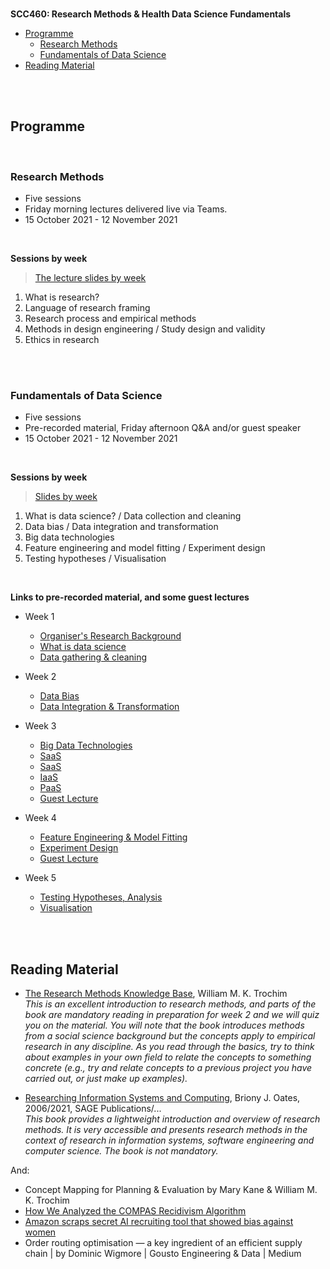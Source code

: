 <br>

**SCC460: Research Methods &amp; Health Data Science Fundamentals**

* [Programme](#programme)
  * [Research Methods](#research-methods)
  * [Fundamentals of Data Science](#fundamentals-of-data-science)
* [Reading Material](#reading-material)


<br>
<br>

## Programme

<br>

### Research Methods

* Five sessions
* Friday morning lectures delivered live via Teams.
* 15 October 2021 - 12 November 2021 

<br>

**Sessions by week**

> [The lecture slides by week](./docs/research/)

1. What is research?
2. Language of research framing
3. Research process and empirical methods
4. Methods in design engineering / Study design and validity
5. Ethics in research

<br>
<br>

### Fundamentals of Data Science

* Five sessions
* Pre-recorded material, Friday afternoon Q&A and/or guest speaker
* 15 October 2021 - 12 November 2021


<br>

**Sessions by week**

> [Slides by week](./docs/science/)

1. What is data science? / Data collection and cleaning
2. Data bias / Data integration and transformation
3. Big data technologies
4. Feature engineering and model fitting / Experiment design
5. Testing hypotheses / Visualisation


<br>

**Links to pre-recorded material, and some guest lectures**

* Week 1 
  * [Organiser's Research Background](https://modules.lancaster.ac.uk/mod/panopto/view.php?id=1690094)
  * [What is data science](https://modules.lancaster.ac.uk/mod/panopto/view.php?id=1690097)
  * [Data gathering & cleaning](https://modules.lancaster.ac.uk/mod/panopto/view.php?id=1690100)

* Week 2
  * [Data Bias](https://modules.lancaster.ac.uk/mod/panopto/view.php?id=1724186)
  * [Data Integration & Transformation](https://modules.lancaster.ac.uk/mod/panopto/view.php?id=1724185)

* Week 3
  * [Big Data Technologies](https://web.microsoftstream.com/video/93fb35fa-f355-49cf-b299-e5642ef9f67a)
  * [SaaS](https://youtu.be/4oQjPlS2gSg)
  * [SaaS](https://youtu.be/2QLvaMvScrk)
  * [IaaS](https://youtu.be/KBeyQHoAcrQ)
  * [PaaS](https://youtu.be/2PRciDpqpko)
  * [Guest Lecture](https://web.microsoftstream.com/video/ec133e3a-1948-4bce-ae3f-86c19218ce92)

* Week 4
  * [Feature Engineering & Model Fitting](https://modules.lancaster.ac.uk/mod/panopto/view.php?id=1733117)
  * [Experiment Design](https://modules.lancaster.ac.uk/mod/panopto/view.php?id=1733120)
  * [Guest Lecture](https://web.microsoftstream.com/video/d2111e20-0033-456e-a6a8-858848c82aa3)


* Week 5
  * [Testing Hypotheses, Analysis](https://modules.lancaster.ac.uk/mod/panopto/view.php?id=1737559)
  * [Visualisation](https://modules.lancaster.ac.uk/mod/panopto/view.php?id=1737561)

<br>
<br>

## Reading Material

* [The Research Methods Knowledge Base](https://conjointly.com/kb/), William M. K. Trochim<br><i>This is an excellent introduction to research methods, and parts of the book are mandatory reading in preparation for week 2 and we will quiz you on the material. You will note that the book introduces methods from a social science background but the concepts apply to empirical research in any discipline. As you read through the basics, try to think about examples in your own field to relate the concepts to something concrete (e.g., try and relate concepts to a previous project you have carried out, or just make up examples).</i>

* [Researching Information Systems and Computing](https://modules.lancaster.ac.uk/mod/url/view.php?id=1728978), Briony J. Oates, 2006/2021, SAGE Publications/...<br><i>This book provides a lightweight introduction and overview of research methods. It is very accessible and presents research methods in the context of research in information systems, software engineering and computer science. The book is not mandatory.</i>

And:

* Concept Mapping for Planning & Evaluation by Mary Kane & William M. K. Trochim
* [How We Analyzed the COMPAS Recidivism Algorithm](https://www.propublica.org/article/how-we-analyzed-the-compas-recidivism-algorithm)
* [Amazon scraps secret AI recruiting tool that showed bias against women](https://www.reuters.com/article/us-amazon-com-jobs-automation-insight-idUSKCN1MK08G)
* Order routing optimisation — a key ingredient of an efficient supply chain | by Dominic Wigmore | Gousto Engineering & Data | Medium


<br>
<br>
<br>
<br>
